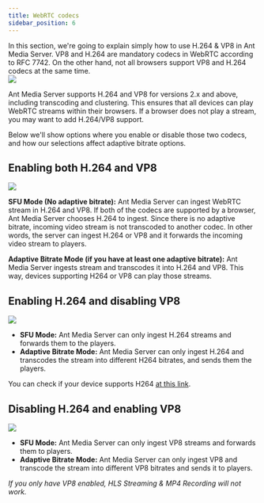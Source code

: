 ```yaml
---
title: WebRTC codecs
sidebar_position: 6
---
```


In this section, we're going to explain simply how to use H.264 & VP8 in Ant Media Server. VP8 and H.264 are mandatory codecs in WebRTC according to RFC 7742. On the other hand, not all browsers support VP8 and H.264 codecs at the same time.  
![](@site/static/img/image-1645442735337.png)

Ant Media Server supports H.264 and VP8 for versions 2.x and above, including transcoding and clustering. This ensures that all devices can play WebRTC streams within their browsers. If a browser does not play a stream, you may want to add H.264/VP8 support.

Below we'll show options where you enable or disable those two codecs, and how our selections affect adaptive bitrate options.

Enabling both H.264 and VP8
---------------------------

![](@site/static/img/image-1645442770087.png)

**SFU Mode (No adaptive bitrate):** Ant Media Server can ingest WebRTC stream in H.264 and VP8. If both of the codecs are supported by a browser, Ant Media Server chooses H.264 to ingest. Since there is no adaptive bitrate, incoming video stream is not transcoded to another codec. In other words, the server can ingest H.264 or VP8 and it forwards the incoming video stream to players.

**Adaptive Bitrate Mode (if you have at least one adaptive bitrate):** Ant Media Server ingests stream and transcodes it into H.264 and VP8. This way, devices supporting H264 or VP8 can play those streams.

Enabling H.264 and disabling VP8
--------------------------------

![](@site/static/img/image-1645442842621.png)

*   **SFU Mode:** Ant Media Server can only ingest H.264 streams and forwards them to the players.
*   **Adaptive Bitrate Mode:** Ant Media Server can only ingest H.264 and transcodes the stream into different H264 bitrates, and sends them the players.

You can check if your device supports H264 [at this link](https://mozilla.github.io/webrtc-landing/pc_test_no_h264.html).

Disabling H.264 and enabling VP8
--------------------------------

![](@site/static/img/image-1645442879397.png)

*   **SFU Mode:** Ant Media Server can only ingest VP8 streams and forwards them to players.
*   **Adaptive Bitrate Mode:** Ant Media Server can only ingest VP8 and transcode the stream into different VP8 bitrates and sends it to players.

_If you only have VP8 enabled, HLS Streaming & MP4 Recording will not work._
